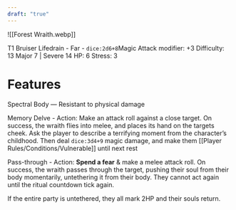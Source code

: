 ```yaml
---
draft: "true"
---
```


![[Forest Wraith.webp]]

T1 Bruiser
Lifedrain - Far - `dice:2d6+8`Magic
Attack modifier: +3
Difficulty: 13
Major 7 | Severe 14
HP: 6
Stress: 3

# Features

Spectral Body — Resistant to physical damage

Memory Delve - Action: Make an attack roll against a close target. On success, the wraith flies into melee, and places its hand on the targets cheek. Ask the player to describe a terrifying moment from the character’s childhood. Then deal `dice:3d4+9` magic damage, and make them [[Player Rules/Conditions/Vulnerable]] until next rest

Pass-through - Action: **Spend a fear** & make a melee attack roll. On success, the wraith passes through the target, pushing their soul from their body momentarily, untethering it from their body. They cannot act again until the ritual countdown tick again.

If the entire party is untethered, they all mark 2HP and their souls return.
